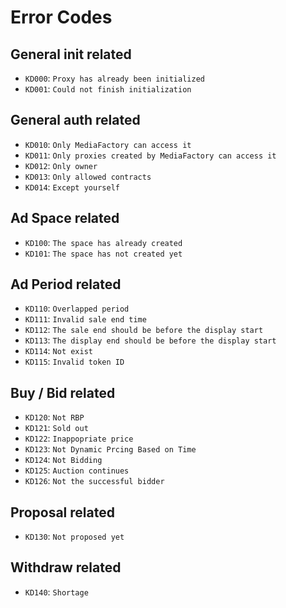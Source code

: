 # Error Codes

## General init related

- `KD000`: `Proxy has already been initialized`
- `KD001`: `Could not finish initialization`

## General auth related

- `KD010`: `Only MediaFactory can access it`
- `KD011`: `Only proxies created by MediaFactory can access it`
- `KD012`: `Only owner`
- `KD013`: `Only allowed contracts`
- `KD014`: `Except yourself`

## Ad Space related

- `KD100`: `The space has already created`
- `KD101`: `The space has not created yet`

## Ad Period related

- `KD110`: `Overlapped period`
- `KD111`: `Invalid sale end time`
- `KD112`: `The sale end should be before the display start`
- `KD113`: `The display end should be before the display start`
- `KD114`: `Not exist`
- `KD115`: `Invalid token ID`

## Buy / Bid related

- `KD120`: `Not RBP`
- `KD121`: `Sold out`
- `KD122`: `Inappopriate price`
- `KD123`: `Not Dynamic Prcing Based on Time`
- `KD124`: `Not Bidding`
- `KD125`: `Auction continues`
- `KD126`: `Not the successful bidder`

## Proposal related

- `KD130`: `Not proposed yet`

## Withdraw related

- `KD140`: `Shortage`
